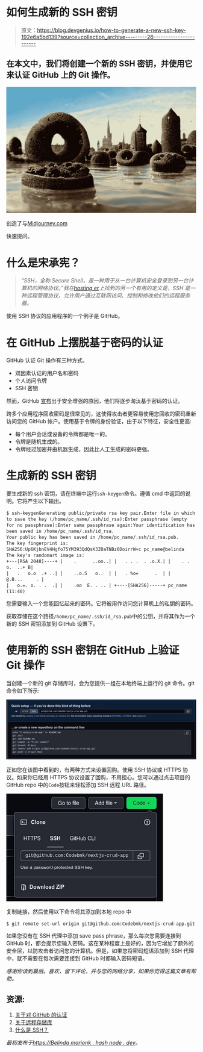 # 如何生成新的 SSH 密钥

> 原文：<https://blog.devgenius.io/how-to-generate-a-new-ssh-key-192e6a5bd139?source=collection_archive---------26----------------------->

## 在本文中，我们将创建一个新的 SSH 密钥，并使用它来认证 GitHub 上的 Git 操作。

![](img/1ebf7bc3156ef2ae06aca26340c33681.png)

创造了与[Midjourney.com](http://midjourney.com)

快速提问。

# 什么是宋承宪？

> *“SSH，全称 Secure Shell，是一种用于从一台计算机安全登录到另一台计算机的网络协议。”我在*[*hosting er*](https://www.hostinger.com/tutorials/ssh-tutorial-how-does-ssh-work)*上找到的另一个有用的定义是，SSH 是一种远程管理协议，允许用户通过互联网访问、控制和修改他们的远程服务器。*

使用 SSH 协议的应用程序的一个例子是 GitHub。

# 在 GitHub 上摆脱基于密码的认证

GitHub 认证 Git 操作有三种方式。

*   双因素认证的用户名和密码
*   个人访问令牌
*   SSH 密钥

然而，GitHub [宣布](https://github.blog/2020-07-30-token-authentication-requirements-for-api-and-git-operations/)出于安全增强的原因，他们将逐步淘汰基于密码的认证。

跨多个应用程序回收密码是很常见的，这使得攻击者更容易使用您回收的密码重新访问您的 GitHub 帐户。使用基于令牌的身份验证，由于以下特征，安全性更高:

*   每个用户会话或设备的令牌都是唯一的。
*   令牌是随机生成的。
*   令牌经过加密并由机器生成，因此比人工生成的密码更强。

# 生成新的 SSH 密钥

要生成新的 ssh 密钥，请在终端中运行`ssh-keygen`命令。遵循 cmd 中返回的说明。它将产生以下输出。

```
$ ssh-keygenGenerating public/private rsa key pair.Enter file in which to save the key (/home/pc_name/.ssh/id_rsa):Enter passphrase (empty for no passphrase):Enter same passphrase again:Your identification has been saved in /home/pc_name/.ssh/id_rsa.
Your public key has been saved in /home/pc_name/.ssh/id_rsa.pub.
The key fingerprint is: SHA256:Up6KjbnEV4Hgfo75YM393QdQsK3Z0aTNBz0DoirrW+c pc_name@belinda
The key's randomart image is:
+---[RSA 2048]----+ |    .      ..oo..| |   . . .  . .o.X.| |    . . o.  ..+ B| 
|   .   o.o  .+ ..| |    ..o.S   o..  | |   . %o=      .  | |    @.B...     . |
|   o.=. o. . .  .| |    .oo  E. . .. | +----[SHA256]-----+ pc_name (11:40)
```

您需要输入一个您能回忆起来的密码。它将被用作访问您计算机上的私钥的密码。

获取存储在这个路径`/home/pc_name/.ssh/id_rsa.pub`中的公钥，并将其作为一个新的 SSH 密钥添加到 GitHub 设置下。

# 使用新的 SSH 密钥在 GitHub 上验证 Git 操作

当创建一个新的 git 存储库时，会为您提供一组在本地终端上运行的 git 命令。git 命令如下所示:

![](img/3b18ea1de7227e2ee630f498c24ceddf.png)

正如您在该图中看到的，有两种方式来设置回购。使用 SSH 协议或 HTTPS 协议。如果你已经用 HTTPS 协议设置了回购，不用担心。您可以通过点击项目的 GitHub repo 中的`Code`按钮来轻松添加 SSH 远程 URL 路径。

![](img/14f3fe1fdc589f0b884b0e5c9c78270c.png)

复制链接，然后使用以下命令将其添加到本地 repo 中

```
$ git remote set-url origin git@github.com:Codebmk/nextjs-crud-app.git
```

如果您没有在 SSH 代理中添加 save pass phrase，那么每次您需要连接到 GitHub 时，都会提示您输入密码。这在某种程度上是好的，因为它增加了额外的安全层，以防攻击者访问您的计算机。但是，如果您将密码短语添加到 SSH 代理中，就不需要在每次需要连接到 GitHub 时都输入密码短语。

*感谢你读到最后。喜欢，留下评论，并与您的网络分享，如果你觉得这篇文章有帮助。*

## 资源:

1.  [关于对 GitHub 的认证](https://docs.github.com/en/authentication/keeping-your-account-and-data-secure/about-authentication-to-github)
2.  [关于远程存储库](https://docs.github.com/en/get-started/getting-started-with-git/about-remote-repositories)
3.  [什么是 SSH？](https://www.oreilly.com/library/view/ssh-the-secure/0596008953/ch01s01.html)

*最初发布于*[*https://Belinda marionk . hash node . dev*](https://belindamarionk.hashnode.dev/how-to-generate-a-new-ssh-key)*。*